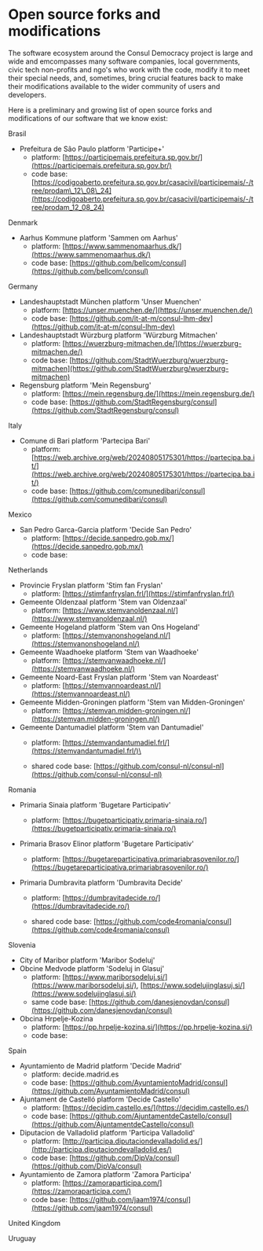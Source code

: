 # Open source forks and modifications

The software ecosystem around the Consul Democracy project is large and wide and emcompasses many software companies, local governments, civic tech non-profits and ngo's who work with the code, modify it to meet their special needs, and, sometimes, bring crucial features back to make their modifications available to the wider community of users and developers.

Here is a preliminary and growing list of open source forks and modifications of our software that we know exist:

Brasil

* Prefeitura de São Paulo platform 'Participe+'
  * platform: [https://participemais.prefeitura.sp.gov.br/](https://participemais.prefeitura.sp.gov.br/)
  * code base: [https://codigoaberto.prefeitura.sp.gov.br/casacivil/participemais/-/tree/prodam\_12\_08\_24](https://codigoaberto.prefeitura.sp.gov.br/casacivil/participemais/-/tree/prodam_12_08_24)

Denmark

* Aarhus Kommune platform 'Sammen om Aarhus'
  * platform: [https://www.sammenomaarhus.dk/](https://www.sammenomaarhus.dk/)
  * code base: [https://github.com/bellcom/consul](https://github.com/bellcom/consul)

Germany

* Landeshauptstadt München platform 'Unser Muenchen'
  * platform: [https://unser.muenchen.de/](https://unser.muenchen.de/)
  * code base: [https://github.com/it-at-m/consul-lhm-dev](https://github.com/it-at-m/consul-lhm-dev)
* Landeshauptstadt Würzburg platform 'Würzburg Mitmachen'
  * platform: [https://wuerzburg-mitmachen.de/](https://wuerzburg-mitmachen.de/)
  * code base: [https://github.com/StadtWuerzburg/wuerzburg-mitmachen](https://github.com/StadtWuerzburg/wuerzburg-mitmachen)
* Regensburg platform 'Mein Regensburg'
  * platform: [https://mein.regensburg.de/](https://mein.regensburg.de/)
  * code base: [https://github.com/StadtRegensburg/consul](https://github.com/StadtRegensburg/consul)

Italy

* Comune di Bari platform 'Partecipa Bari'
  * platform: [https://web.archive.org/web/20240805175301/https://partecipa.ba.it/](https://web.archive.org/web/20240805175301/https://partecipa.ba.it/)
  * code base: [https://github.com/comunedibari/consul](https://github.com/comunedibari/consul)

Mexico

* San Pedro Garca-Garcia platform 'Decide San Pedro'
  * platform: [https://decide.sanpedro.gob.mx/](https://decide.sanpedro.gob.mx/)
  * code base:

Netherlands

* Provincie Fryslan platform 'Stim fan Fryslan'
  * platform: [https://stimfanfryslan.frl/](https://stimfanfryslan.frl/)
* Gemeente Oldenzaal platform 'Stem van Oldenzaal'
  * platform: [https://www.stemvanoldenzaal.nl/](https://www.stemvanoldenzaal.nl/)
* Gemeente Hogeland platform 'Stem van Ons Hogeland'&#x20;
  * platform: [https://stemvanonshogeland.nl/](https://stemvanonshogeland.nl/)
* Gemeente Waadhoeke platform 'Stem van Waadhoeke'
  * platform: [https://stemvanwaadhoeke.nl/](https://stemvanwaadhoeke.nl/)
* Gemeente Noard-East Fryslan platform 'Stem van Noardeast'
  * platform: [https://stemvannoardeast.nl/](https://stemvannoardeast.nl/)
* Gemeente Midden-Groningen platform 'Stem van Midden-Groningen'
  * platform: [https://stemvan.midden-groningen.nl/](https://stemvan.midden-groningen.nl/)
* Gemeente Dantumadiel platform 'Stem van Dantumadiel'&#x20;
  * platform: [https://stemvandantumadiel.frl/](https://stemvandantumadiel.frl/)\

  * shared code base: [https://github.com/consul-nl/consul-nl](https://github.com/consul-nl/consul-nl)

Romania

* Primaria Sinaia platform 'Bugetare Participativ'
  * platform: [https://bugetparticipativ.primaria-sinaia.ro/](https://bugetparticipativ.primaria-sinaia.ro/)
* Primaria Brasov Elinor platform 'Bugetare Participativ'
  * platform: [https://bugetareparticipativa.primariabrasovenilor.ro/](https://bugetareparticipativa.primariabrasovenilor.ro/)
*   Primaria Dumbravita platform 'Dumbravita Decide'

    * &#x20;platform: [https://dumbravitadecide.ro/](https://dumbravitadecide.ro/)



    * shared code base: [https://github.com/code4romania/consul](https://github.com/code4romania/consul)

Slovenia

* City of Maribor platform 'Maribor Sodeluj'
* Obcine Medvode platform 'Sodeluj in Glasuj'
  * platform: [https://www.mariborsodeluj.si/](https://www.mariborsodeluj.si/), [https://www.sodelujinglasuj.si/](https://www.sodelujinglasuj.si/)
  * same code base: [https://github.com/danesjenovdan/consul](https://github.com/danesjenovdan/consul)
* Obcina Hrpelje-Kozina
  * platform: [https://pp.hrpelje-kozina.si/](https://pp.hrpelje-kozina.si/)
  * code base:

Spain

* Ayuntamiento de Madrid platform 'Decide Madrid'
  * platform: decide.madrid.es
  * code base: [https://github.com/AyuntamientoMadrid/consul](https://github.com/AyuntamientoMadrid/consul)
* Ajuntament de Castelló platform 'Decide Castello'
  * platform: [https://decidim.castello.es/](https://decidim.castello.es/)
  * code base: [https://github.com/AjuntamentdeCastello/consul](https://github.com/AjuntamentdeCastello/consul)
* Diputacion de Valladolid platform 'Participa Valladolid'
  * platform: [http://participa.diputaciondevalladolid.es/](http://participa.diputaciondevalladolid.es/)
  * code base: [https://github.com/DipVa/consul](https://github.com/DipVa/consul)
* Ayuntamiento de Zamora platform 'Zamora Participa'
  * platform: [https://zamoraparticipa.com/](https://zamoraparticipa.com/)
  * code base: [https://github.com/jaam1974/consul](https://github.com/jaam1974/consul)

United Kingdom



Uruguay



